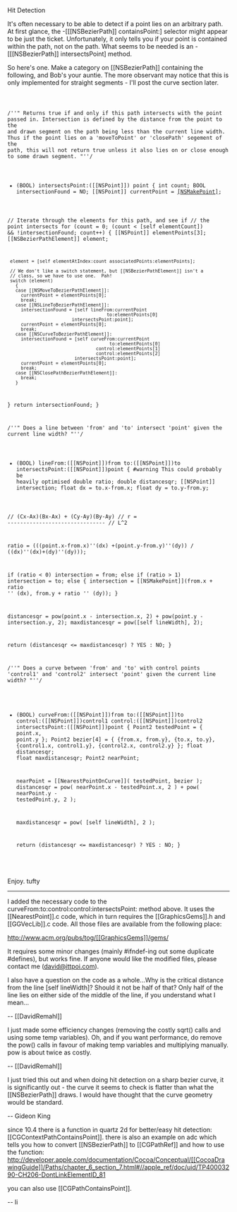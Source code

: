 Hit Detection

It's often necessary to be able to detect if a point lies on an arbitrary path. At first glance, the -[[[NSBezierPath]] containsPoint:] selector might appear to be just the ticket.  Unfortunately, it only tells you if your point is contained within the path, not on the path.  What seems to be needed is an -[[[NSBezierPath]] intersectsPoint] method.

So here's one.  Make a category on [[NSBezierPath]] containing the following, and Bob's your auntie.  The more observant may notice that this is only implemented for straight segments - I'll post the curve section later.

<code>

/''" Returns true if and only if this path intersects with
    the point passed in.  Intersection is defined by the 
    distance from the point to the and drawn segment on the 
    path being less than the current line width.  Thus if the 
    point lies on a 'moveToPoint' or 'closePath' segement of 
    the path, this will not return true unless it also lies 
    on or close enough to some drawn segment.
"''/
- (BOOL) intersectsPoint:([[NSPoint]]) point {
 int count;
 BOOL intersectionFound = NO;
 [[NSPoint]] currentPoint = [[NSMakePoint]](0,0);

 // Iterate through the elements for this path, and see if
 // the point intersects
 for (count = 0; (count < [self elementCount]) && !intersectionFound; count++)
   {
     [[NSPoint]] elementPoints[3];
     [[NSBezierPathElement]] element;

     element = [self elementAtIndex:count associatedPoints:elementPoints];
    
     // We don't like a switch statement, but [[NSBezierPathElement]] isn't a 
     // class, so we have to use one.  Pah!
     switch (element)
       {
       case [[NSMoveToBezierPathElement]]:    
         currentPoint = elementPoints[0];
         break;
       case [[NSLineToBezierPathElement]]: 
         intersectionFound = [self lineFrom:currentPoint
                                         to:elementPoints[0]
                            intersectsPoint:point];
         currentPoint = elementPoints[0];
         break;
       case [[NSCurveToBezierPathElement]]:
         intersectionFound = [self curveFrom:currentPoint
                                          to:elementPoints[0]
                                     control:elementPoints[1]
                                     control:elementPoints[2]
                             intersectsPoint:point];
         currentPoint = elementPoints[0];
         break;
       case [[NSClosePathBezierPathElement]]:
         break;
       }
   }
 return intersectionFound;
}

/''" Does a line between 'from' and 'to' intersect 'point' given
    the current line width? "''/
- (BOOL) lineFrom:([[NSPoint]])from
               to:([[NSPoint]])to
  intersectsPoint:([[NSPoint]])point {
      #warning This could probably be heavily optimised
  double ratio;
  double distancesqr;
  [[NSPoint]] intersection;
  float dx = to.x-from.x;
  float dy = to.y-from.y;
    
//            (Cx-Ax)(Bx-Ax) + (Cy-Ay)(By-Ay)
//        r = -------------------------------
//                          L^2


  ratio = (((point.x-from.x)''(dx)
                       +(point.y-from.y)''(dy)) /
           ((dx)''(dx)+(dy)''(dy)));

  if (ratio < 0)
    intersection = from;
  else if (ratio > 1)
    intersection = to;
  else
    {
      intersection = [[NSMakePoint]](from.x + ratio '' (dx),
                                 from.y + ratio '' (dy));
    }
  
  distancesqr = pow(point.x - intersection.x, 2) + pow(point.y - intersection.y, 2);
  maxdistancesqr = pow([self lineWidth], 2);
  
  return (distancesqr <= maxdistancesqr) ? YES : NO;
}

/''" Does a curve between 'from' and 'to' with control points
    'control1' and 'control2' intersect 'point' given the current line
    width? 
"''/
- (BOOL) curveFrom:([[NSPoint]])from
                to:([[NSPoint]])to
           control:([[NSPoint]])control1
           control:([[NSPoint]])control2
   intersectsPoint:([[NSPoint]])point {
    Point2 testedPoint = { point.x, point.y };
    Point2 bezier[4] = {
    	{from.x, from.y},
    	{to.x, to.y},
    	{control1.x, control1.y},
    	{control2.x, control2.y}
    };
    float distancesqr;
    float maxdistancesqr;
    Point2 nearPoint;

    nearPoint = [[NearestPointOnCurve]]( testedPoint, bezier );
    distancesqr = pow( nearPoint.x - testedPoint.x, 2 )
               + pow( nearPoint.y - testedPoint.y, 2 );

    maxdistancesqr = pow( [self lineWidth], 2 );
    
    return (distancesqr <= maxdistancesqr) ? YES : NO;
}

</code>

Enjoy.  tufty

----

I added the necessary code to the curveFrom:to:control:control:intersectsPoint: method above. It uses the [[NearestPoint]].c code, which in turn requires the [[GraphicsGems]].h and [[GGVecLib]].c code. All those files are available from the following place:

http://www.acm.org/pubs/tog/[[GraphicsGems]]/gems/

It requires some minor changes (mainly #ifndef-ing out some duplicate #defines), but works fine. If anyone would like the modified files, please contact me (david@ittpoi.com).

I also have a question on the code as a whole...Why is the critical distance from the line [self lineWidth]? Should it not be half of that? Only half of the line lies on either side of the middle of the line, if you understand what I mean...

-- [[DavidRemahl]]

I just made some efficiency changes (removing the costly sqrt() calls and using some temp variables). Oh, and if you want performance, do remove the pow() calls in favour of making temp variables and multiplying manually. pow is about twice as costly.

-- [[DavidRemahl]]

I just tried this out and when doing hit detection on a sharp bezier curve, it is significantly out - the curve it seems to check is flatter than what the [[NSBezierPath]] draws. I would have thought that the curve geometry would be standard.

-- Gideon King


since 10.4 there is a function in quartz 2d for better/easy hit detection: [[CGContextPathContainsPoint]]. there is also an example on adc which tells you how to convert [[NSBezierPath]] to [[CGPathRef]] and how to use the function: http://developer.apple.com/documentation/Cocoa/Conceptual/[[CocoaDrawingGuide]]/Paths/chapter_6_section_7.html#//apple_ref/doc/uid/TP40003290-CH206-DontLinkElementID_81

you can also use [[CGPathContainsPoint]].

-- li